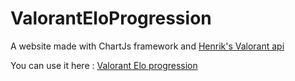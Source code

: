 # ValorantEloProgression
A website made with ChartJs framework and [Henrik's Valorant api](https://github.com/Henrik-3/unofficial-valorant-api)

You can use it here : [Valorant Elo progression](https://swayle3.github.io/)
